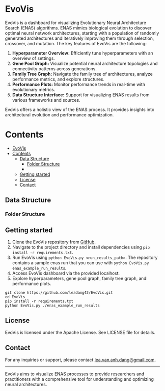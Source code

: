 # EvoVis

EvoVis is a dashboard for visualizing Evolutionary Neural Architecture Search (ENAS) algorithms. ENAS mimics biological evolution to discover optimal neural network architectures, starting with a population of randomly generated architectures and iteratively improving them through selection, crossover, and mutation. The key features of EvoVis are the following:

1. **Hyperparameter Overview:** Efficiently tune hyperparameters with an overview of settings.
2. **Gene Pool Graph:** Visualize potential neural architecture topologies and connectivity patterns across generations.
3. **Family Tree Graph:** Navigate the family tree of architectures, analyze performance metrics, and explore structures.
4. **Performance Plots:** Monitor performance trends in real-time with evolutionary metrics.
5. **Data Structure Interface:** Support for visualizing ENAS results from various frameworks and sources.

EvoVis offers a holistic view of the ENAS process. It provides insights into architectural evolution and performance optimization.

# Contents
- [EvoVis](#evovis)
- [Contents](#contents)
  - [Data Structure](#data-structure)
    - [Folder Structure](#folder-structure)
    - [](#)
  - [Getting started](#getting-started)
  - [License](#license)
  - [Contact](#contact)

## Data Structure

### Folder Structure

### 


## Getting started

1. Clone the EvoVis repository from [GitHub](https://github.com/leadang42/EvoVis.git).
2. Navigate to the project directory and install dependencies using `pip install -r requirements.txt`.
3. Run EvoVis using `python EvoVis.py <run_results_path>`. The repository contains a sample enas run that you can use with `python EvoVis.py enas_example_run_results`.
4. Access EvoVis dashboard via the provided localhost.
5. Explore hyperparameters, gene pool graph, family tree graph, and performance plots.
   
````    
git clone https://github.com/leadang42/EvoVis.git
cd EvoVis
pip install -r requirements.txt
python EvoVis.py ./enas_example_run_results
````

## License

EvoVis is licensed under the Apache License. See LICENSE file for details.

## Contact

For any inquiries or support, please contact [lea.van.anh.dang@gmail.com](mailto:lea.van.anh.dang@gmail.com).

---

EvoVis aims to visualize ENAS processes to provide researchers and practitioners with a comprehensive tool for understanding and optimizing neural architectures.
